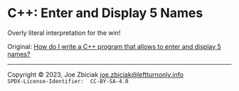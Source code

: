 # C++: Enter and Display 5 Names

Overly literal interpretation for the win!

Original: [How do I write a C++ program that allows to enter and display 5 names?](https://www.quora.com/How-do-I-write-a-C-program-that-allows-to-enter-and-display-5-names/answer/Joe-Zbiciak)

____

Copyright © 2023, Joe Zbiciak <joe.zbiciak@leftturnonly.info>  
`SPDX-License-Identifier:  CC-BY-SA-4.0`

